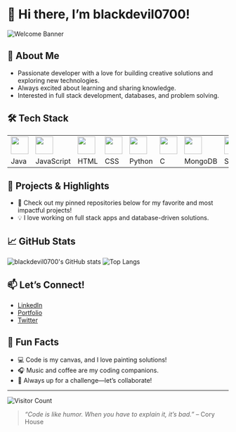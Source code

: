 # 👋 Hi there, I’m blackdevil0700!

![Welcome Banner](https://capsule-render.vercel.app/api?type=waving&color=auto&height=180&section=header&text=Welcome%20to%20My%20GitHub!&fontSize=30&fontAlignY=40)

## 🙋 About Me
- Passionate developer with a love for building creative solutions and exploring new technologies.
- Always excited about learning and sharing knowledge.
- Interested in full stack development, databases, and problem solving.

## 🛠️ Tech Stack
<table>
  <tr>
    <td><img src="https://cdn.jsdelivr.net/gh/devicons/devicon/icons/java/java-original.svg" width="40" /></td>
    <td><img src="https://cdn.jsdelivr.net/gh/devicons/devicon/icons/javascript/javascript-original.svg" width="40" /></td>
    <td><img src="https://cdn.jsdelivr.net/gh/devicons/devicon/icons/html5/html5-original.svg" width="40" /></td>
    <td><img src="https://cdn.jsdelivr.net/gh/devicons/devicon/icons/css3/css3-original.svg" width="40" /></td>
    <td><img src="https://cdn.jsdelivr.net/gh/devicons/devicon/icons/python/python-original.svg" width="40" /></td>
    <td><img src="https://cdn.jsdelivr.net/gh/devicons/devicon/icons/c/c-original.svg" width="40" /></td>
    <td><img src="https://cdn.jsdelivr.net/gh/devicons/devicon/icons/mongodb/mongodb-original.svg" width="40" /></td>
    <td><img src="https://cdn.jsdelivr.net/gh/devicons/devicon/icons/mysql/mysql-original.svg" width="40" /></td>
  </tr>
  <tr>
    <td>Java</td>
    <td>JavaScript</td>
    <td>HTML</td>
    <td>CSS</td>
    <td>Python</td>
    <td>C</td>
    <td>MongoDB</td>
    <td>SQL</td>
  </tr>
</table>

## 🚀 Projects & Highlights

- 🔭 Check out my pinned repositories below for my favorite and most impactful projects!
- 💡 I love working on full stack apps and database-driven solutions.

## 📈 GitHub Stats

![blackdevil0700's GitHub stats](https://github-readme-stats.vercel.app/api?username=blackdevil0700&show_icons=true&theme=radical)
![Top Langs](https://github-readme-stats.vercel.app/api/top-langs/?username=blackdevil0700&layout=compact&theme=radical)

## 📫 Let’s Connect!
- [LinkedIn](#) <!-- Add your actual LinkedIn URL -->
- [Portfolio](#) <!-- Add your personal website if any -->
- [Twitter](#) <!-- Add your handle if you use Twitter for tech -->

## 🧩 Fun Facts

- 💻 Code is my canvas, and I love painting solutions!
- 🎧 Music and coffee are my coding companions.
- 🧩 Always up for a challenge—let’s collaborate!

---

![Visitor Count](https://komarev.com/ghpvc/?username=blackdevil0700&color=blue)

> *“Code is like humor. When you have to explain it, it’s bad.”* – Cory House

